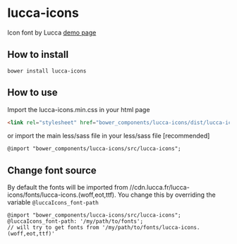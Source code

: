 # lucca-icons
Icon font by Lucca
[demo page](http://luccaSA.github.io/lucca-ui/icons.html)


## How to install
```
bower install lucca-icons
```
## How to use
Import the lucca-icons.min.css in your html page
```html
<link rel="stylesheet" href="bower_components/lucca-icons/dist/lucca-icons.min.css"/>
```
or import the main less/sass file in your less/sass file [recommended]
```less
@import "bower_components/lucca-icons/src/lucca-icons";
```
## Change font source
By default the fonts will be imported from //cdn.lucca.fr/lucca-icons/fonts/lucca-icons.(woff,eot,ttf). You change this by overriding the variable `@luccaIcons_font-path`

```less
@import "bower_components/lucca-icons/src/lucca-icons";
@luccaIcons_font-path: '/my/path/to/fonts'; 
// will try to get fonts from '/my/path/to/fonts/lucca-icons.(woff,eot,ttf)'
```
